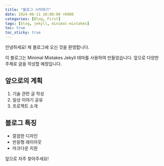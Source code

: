 ```yaml
---
title: "블로그 시작하기"
date: 2024-06-11 10:00:00 +0900
categories: [Blog, First]
tags: [blog, jekyll, minimal-mistakes]
toc: true 
toc_sticky: true
---
```


안녕하세요! 제 블로그에 오신 것을 환영합니다.

이 블로그는 Minimal Mistakes Jekyll 테마를 사용하여 만들었습니다. 앞으로 다양한 주제로 글을 작성할 예정입니다.

## 앞으로의 계획

1. 기술 관련 글 작성
2. 일상 이야기 공유
3. 프로젝트 소개

## 블로그 특징

- 깔끔한 디자인
- 반응형 레이아웃
- 마크다운 지원

앞으로 자주 찾아주세요! 